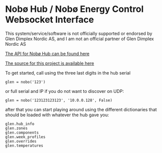 # Nobø Hub / Nobø Energy Control Websocket Interface

This system/service/software is not officially supported or endorsed by Glen Dimplex Nordic AS, and I am not an official partner of Glen Dimplex Nordic AS

[The API for Nobø Hub can be found here][api]

[The source for this project is available here][src]

[api]: https://www.glendimplex.no/media/15650/nobo-hub-api-v-1-1-integration-for-advanced-users.pdf
[src]: https://github.com/echoromeo/pynobo

To get started, call using the three last digits in the hub serial

    glen = nobo('123') 

or full serial and IP if you do not want to discover on UDP:

    glen = nobo('123123123123', '10.0.0.128', False)

after that you can start playing around using the different dictionaries that should be loaded with whatever the hub gave you:

    glen.hub_info
    glen.zones
    glen.components
    glen.week_profiles
    glen.overrides
    glen.temperatures

